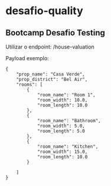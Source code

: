 # desafio-quality
## Bootcamp Desafio Testing

Utilizar o endpoint: /house-valuation

Payload exemplo:

```
{
    "prop_name": "Casa Verde",
    "prop_district": "Bel Air",
    "rooms": [
        {
            "room_name": "Room 1",
            "room_width": 10.0,
            "room_length": 10.0
        },
        {
            "room_name": "Bathroom",
            "room_width": 5.0,
            "room_length": 5.0
        },
        {
            "room_name": "Kitchen",
            "room_width": 15.0,
            "room_length": 10.0
        }

    ]
}
```
